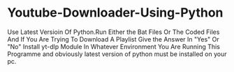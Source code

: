# Youtube-Downloader-Using-Python
Use Latest Versioin Of Python.Run Either the Bat Files Or The Coded Files And If You Are Trying To Download A Playlist Give the Answer In "Yes" Or "No"
Install yt-dlp Module In Whatever Environment You Are Running This Programme and obviously latest version of python must be installed on your pc.
